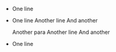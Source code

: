  * One line
 * One line
   Another line
   And another


   Another para
   Another line
   And another
 * One line
